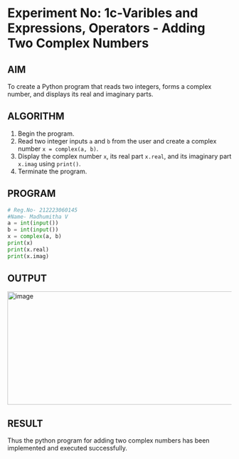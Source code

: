 # Experiment No: 1c-Varibles and Expressions, Operators - Adding Two Complex Numbers

## AIM
To create a Python program that reads two integers, forms a complex number, and displays its real and imaginary parts.

## ALGORITHM
1. Begin the program.
2. Read two integer inputs `a` and `b` from the user and create a complex number `x = complex(a, b)`.
3. Display the complex number `x`, its real part `x.real`, and its imaginary part `x.imag` using `print()`.
4. Terminate the program.

## PROGRAM
```python
# Reg.No- 212223060145
#Name- Madhumitha V
a = int(input())
b = int(input())
x = complex(a, b)
print(x)
print(x.real)
print(x.imag)
```

## OUTPUT
<img width="505" height="255" alt="image" src="https://github.com/user-attachments/assets/5613f8b8-22d8-4361-97a1-97d0e86e27c3" />

## RESULT
Thus the python program for  adding two complex numbers has been implemented and executed successfully.
